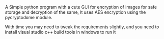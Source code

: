 A Simple python program with a cute GUI for encryption of images for safe storage and decryption of the same, It uses AES encryption using the pycryptodome module.


With time you may need to tweak the requirements slightly, and you need to install visual studio c++ build tools in windows to run it
